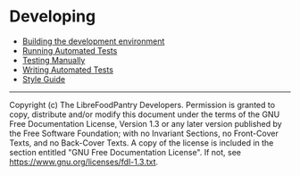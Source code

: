 # Developing

<!-- Project specific developer documentation -->

- [Building the development environment](building-the-development-environment.md)
- [Running Automated Tests](running-automated-tests.md)
- [Testing Manually](testing-manually.md)
- [Writing Automated Tests](writing-automated-tests.md)
- [Style Guide](style-guide.md)

---
Copyright (c) <YEAR> The LibreFoodPantry Developers.
Permission is granted to copy, distribute and/or modify this document
under the terms of the GNU Free Documentation License, Version 1.3
or any later version published by the Free Software Foundation;
with no Invariant Sections, no Front-Cover Texts, and no Back-Cover Texts.
A copy of the license is included in the section entitled "GNU
Free Documentation License". If not, see
<https://www.gnu.org/licenses/fdl-1.3.txt>.
